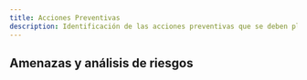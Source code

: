 ```yaml
---
title: Acciones Preventivas
description: Identificación de las acciones preventivas que se deben planificar para evitar incidentes
---
```


## Amenazas y análisis de riesgos